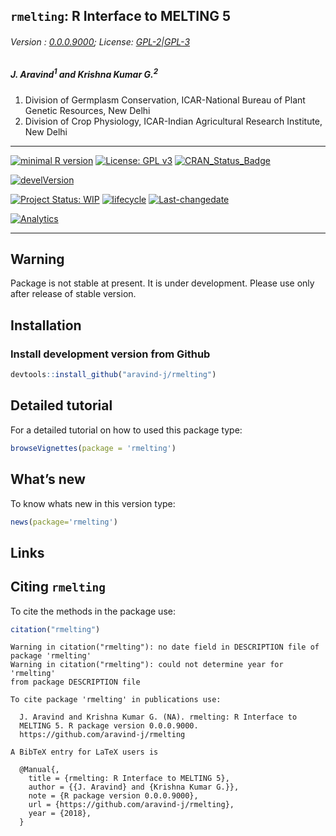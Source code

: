
## `rmelting`: R Interface to MELTING 5

###### Version : [0.0.0.9000](https://aravind-j.github.io/rmelting/articles/Introduction.html#version-history); License: [GPL-2|GPL-3](https://www.r-project.org/Licenses/)

##### *J. Aravind<sup>1</sup> and Krishna Kumar G.<sup>2</sup>*

1.  Division of Germplasm Conservation, ICAR-National Bureau of Plant
    Genetic Resources, New Delhi
2.  Division of Crop Physiology, ICAR-Indian Agricultural Research
    Institute, New Delhi

-----

[![minimal R
version](https://img.shields.io/badge/R%3E%3D-3.0.2-6666ff.svg)](https://cran.r-project.org/)
[![License: GPL
v3](https://img.shields.io/badge/License-GPL%20v3-blue.svg)](https://www.gnu.org/licenses/gpl-3.0)
[![CRAN\_Status\_Badge](https://www.r-pkg.org/badges/version-last-release/rmelting)](https://cran.r-project.org/package=rmelting)
<!-- [![rstudio mirror downloads](https://cranlogs.r-pkg.org/badges/grand-total/rmelting?color=green)](https://CRAN.R-project.org/package=rmelting) -->
<!-- [![packageversion](https://img.shields.io/badge/Package%20version-0.2.3.3-orange.svg)](https://github.com/aravind-j/rmelting) -->
[![develVersion](https://img.shields.io/badge/devel%20version-0.2.3.3-orange.svg)](https://github.com/aravind-j/rmelting)
<!-- [![GitHub Download Count](https://github-basic-badges.herokuapp.com/downloads/aravind-j/rmelting/total.svg)] -->
[![Project Status:
WIP](http://www.repostatus.org/badges/latest/wip.svg)](http://www.repostatus.org/#wip)
[![lifecycle](https://img.shields.io/badge/lifecycle-experimental-orange.svg)](https://www.tidyverse.org/lifecycle/#experimental)
[![Last-changedate](https://img.shields.io/badge/last%20change-2018--04--07-yellowgreen.svg)](/commits/master)
<!-- [![Rdoc](http://www.rdocumentation.org/badges/version/rmelting)](http://www.rdocumentation.org/packages/rmelting) -->
<!-- [![Zenodo DOI](https://zenodo.org/badge/DOI/10.5281/zenodo.841963.svg)](https://doi.org/10.5281/zenodo.841963) -->
[![Analytics](https://pro-pulsar-193905.appspot.com/UA-116683292-1/welcome-page)](https://github.com/aravind-j/google-analytics-beacon)

-----

## Warning

Package is not stable at present. It is under development. Please use
only after release of stable version.

## Installation

### Install development version from Github

``` r
devtools::install_github("aravind-j/rmelting")
```

## Detailed tutorial

For a detailed tutorial on how to used this package type:

``` r
browseVignettes(package = 'rmelting')
```

## What’s new

To know whats new in this version type:

``` r
news(package='rmelting')
```

## Links

## Citing `rmelting`

To cite the methods in the package
    use:

``` r
citation("rmelting")
```

    Warning in citation("rmelting"): no date field in DESCRIPTION file of
    package 'rmelting'
    Warning in citation("rmelting"): could not determine year for 'rmelting'
    from package DESCRIPTION file
    
    To cite package 'rmelting' in publications use:
    
      J. Aravind and Krishna Kumar G. (NA). rmelting: R Interface to
      MELTING 5. R package version 0.0.0.9000.
      https://github.com/aravind-j/rmelting
    
    A BibTeX entry for LaTeX users is
    
      @Manual{,
        title = {rmelting: R Interface to MELTING 5},
        author = {{J. Aravind} and {Krishna Kumar G.}},
        note = {R package version 0.0.0.9000},
        url = {https://github.com/aravind-j/rmelting},
        year = {2018},
      }

